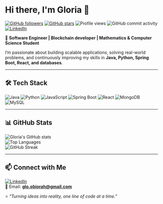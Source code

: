 # Hi there, I'm Gloria 👋

[![GitHub followers](https://img.shields.io/github/followers/DevGloriaa?style=social)](https://github.com/DevGloriaa)
[![GitHub stars](https://img.shields.io/github/stars/DevGloriaa?style=social)](https://github.com/DevGloriaa)
![Profile views](https://komarev.com/ghpvc/?username=DevGloriaa&color=blueviolet)
![GitHub commit activity](https://img.shields.io/github/commit-activity/m/DevGloriaa/DevGloriaa)
[![LinkedIn](https://img.shields.io/badge/LinkedIn-Connect-blue)](https://linkedin.com/in/devgloriaa)

🚀 **Software Engineer | Blockchain developer | Mathematics & Computer Science Student**  

I’m passionate about building scalable applications, solving real-world problems, and continuously improving my skills in **Java, Python, Spring Boot, React, and databases**.  

---

## 🛠 Tech Stack  
![Java](https://img.shields.io/badge/Java-ED8B00?style=for-the-badge&logo=java&logoColor=white)
![Python](https://img.shields.io/badge/Python-3776AB?style=for-the-badge&logo=python&logoColor=white)
![JavaScript](https://img.shields.io/badge/JavaScript-F7DF1E?style=for-the-badge&logo=javascript&logoColor=black)
![Spring Boot](https://img.shields.io/badge/Spring_Boot-6DB33F?style=for-the-badge&logo=springboot&logoColor=white)
![React](https://img.shields.io/badge/React-20232A?style=for-the-badge&logo=react&logoColor=61DAFB)
![MongoDB](https://img.shields.io/badge/MongoDB-4EA94B?style=for-the-badge&logo=mongodb&logoColor=white)
![MySQL](https://img.shields.io/badge/MySQL-005C84?style=for-the-badge&logo=mysql&logoColor=white)

---


## 📊 GitHub Stats  
![Gloria's GitHub stats](https://github-readme-stats.vercel.app/api?username=DevGloriaa&show_icons=true&theme=radical)  
![Top Languages](https://github-readme-stats.vercel.app/api/top-langs/?username=DevGloriaa&layout=compact&theme=radical)  
![GitHub Streak](https://github-readme-streak-stats.herokuapp.com/?user=DevGloriaa&theme=radical)

---

## 📫 Connect with Me  
[![LinkedIn](https://img.shields.io/badge/LinkedIn-Connect-blue)](https://linkedin.com/in/devgloriaa)  
📧 Email: **glo.obiorah@gmail.com**  

⭐ *"Turning ideas into reality, one line of code at a time."*
